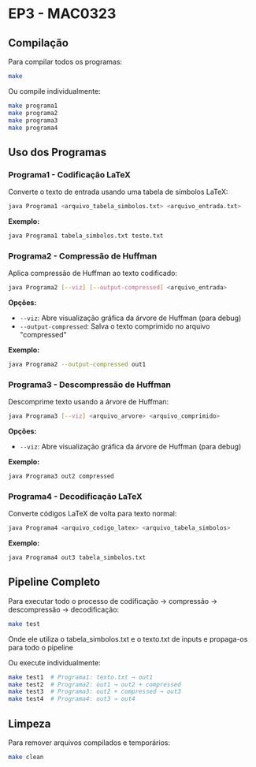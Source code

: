 # EP3 - MAC0323

## Compilação

Para compilar todos os programas:
```bash
make
```

Ou compile individualmente:
```bash
make programa1
make programa2
make programa3
make programa4
```

## Uso dos Programas

### Programa1 - Codificação LaTeX
Converte o texto de entrada usando uma tabela de símbolos LaTeX:
```bash
java Programa1 <arquivo_tabela_simbolos.txt> <arquivo_entrada.txt>
```

**Exemplo:**
```bash
java Programa1 tabela_simbolos.txt teste.txt
```

### Programa2 - Compressão de Huffman
Aplica compressão de Huffman ao texto codificado:
```bash
java Programa2 [--viz] [--output-compressed] <arquivo_entrada>
```

**Opções:**
- `--viz`: Abre visualização gráfica da árvore de Huffman (para debug)
- `--output-compressed`: Salva o texto comprimido no arquivo "compressed"

**Exemplo:**
```bash
java Programa2 --output-compressed out1
```

### Programa3 - Descompressão de Huffman
Descomprime texto usando a árvore de Huffman:
```bash
java Programa3 [--viz] <arquivo_arvore> <arquivo_comprimido>
```

**Opções:**
- `--viz`: Abre visualização gráfica da árvore de Huffman (para debug)

**Exemplo:**
```bash
java Programa3 out2 compressed
```

### Programa4 - Decodificação LaTeX
Converte códigos LaTeX de volta para texto normal:
```bash
java Programa4 <arquivo_codigo_latex> <arquivo_tabela_simbolos>
```

**Exemplo:**
```bash
java Programa4 out3 tabela_simbolos.txt
```

## Pipeline Completo

Para executar todo o processo de codificação → compressão → descompressão → decodificação:

```bash
make test
```

Onde ele utiliza o tabela_simbolos.txt e o texto.txt de inputs e propaga-os para todo o pipeline

Ou execute individualmente:
```bash
make test1  # Programa1: texto.txt → out1
make test2  # Programa2: out1 → out2 + compressed
make test3  # Programa3: out2 + compressed → out3
make test4  # Programa4: out3 → out4
```

## Limpeza

Para remover arquivos compilados e temporários:
```bash
make clean
```
